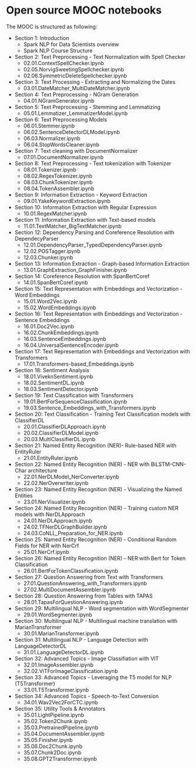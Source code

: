 # Open source MOOC notebooks

The MOOC is structured as following:


- Section 1: Introduction
  - Spark NLP for Data Scientists overview
  - Spark NLP Course Structure
- Section 2: Text Preprocessing - Text Normalization with Spell Checker
  - 02.01.ContextSpellChecker.ipynb
  - 02.05.NorvigSweetingSpellchecker.ipynb
  - 02.06.SymmetricDeleteSpellchecker.ipynb
- Section 3: Text Processing - Extracting and Normalizing the Dates
  - 03.01.DateMatcher_MultiDateMatcher.ipynb
- Section 4: Text Preprocessing - NGram Generation
  - 04.01.NGramGenerator.ipynb
- Section 5: Text Preprocessing - Stemming and Lemmatizing
  - 05.01.Lemmatizer_LemmatizerModel.ipynb
- Section 6: Text Preprocessing Models
  - 06.01.Stemmer.ipynb
  - 06.02.SentenceDetectorDLModel.ipynb
  - 06.03.Normalizer.ipynb
  - 06.04.StopWordsCleaner.ipynb
- Section 7: Text cleaning with DocumentNormalizer
  - 07.01.DocumentNormalizer.ipynb
- Section 8: Text Preprocessing - Text tokenization with Tokenizer
  - 08.01.Tokenizer.ipynb
  - 08.02.RegexTokenizer.ipynb
  - 08.03.ChunkTokenizer.ipynb
  - 08.04.TokenAssembler.ipynb
- Section 9: Information Extraction - Keyword Extraction
  - 09.01.YakeKeywordExtraction.ipynb
- Section 10: Information Extraction with Regular Expression
  - 10.01.RegexMatcher.ipynb
- Section 11: Information Extraction with Text-based models
  - 11.01.TextMatcher_BigTextMatcher.ipynb
- Section 12: Dependency Parsing and Coreference Resolution with DependecyParser
  - 12.01.DependencyParser_TypedDependencyParser.ipynb
  - 12.02.POSTagger.ipynb
  - 12.03.Chunker.ipynb
- Section 13: Information Extraction - Graph-based Information Extraction
  - 13.01.GraphExtraction_GraphFinisher.ipynb
- Section 14: Coreference Resolution with SpanBertCoref
  - 14.01.SpanBertCoref.ipynb
- Section 15: Text Representation with Embeddings and Vectorization - Word Embeddings
  - 15.01.Word2Vec.ipynb
  - 15.02.WordEmbeddings.ipynb
- Section 16: Text Representation with Embeddings and Vectorization - Sentence Embeddings
  - 16.01.Doc2Vec.ipynb
  - 16.02.ChunkEmbeddings.ipynb
  - 16.03.SentenceEmbeddings.ipynb
  - 16.04.UniversalSentenceEncoder.ipynb
- Section 17: Text Representation with Embeddings and Vectorization with Transformers
  - 17.01.Transformers-based_Embeddings.ipynb
- Section 18: Sentiment Analysis
  - 18.01.ViveknSentiment.ipynb
  - 18.02.SentimentDL.ipynb
  - 18.03.SentimentDetector.ipynb
- Section 19: Text Classification with Transformers
  - 19.01.BertForSequenceClassification.ipynb
  - 19.03.Sentence_Embeddings_with_Transformers.ipynb
- Section 20: Text Classification - Training Text Classification models with ClassifierDL
  - 20.01.ClassifierDLApproach.ipynb
  - 20.02.ClassifierDLModel.ipynb
  - 20.03.MultiClassifierDL.ipynb
- Section 21: Named Entity Recognition (NER)- Rule-based NER with EntityRuler
  - 21.01.EntityRuler.ipynb
- Section 22: Named Entity Recognition (NER) - NER with BiLSTM-CNN-Char architecture
  - 22.01.NerDLModel_NerConverter.ipynb
  - 22.02.NerOverwriter.ipynb
- Section 23: Named Entity Recognition (NER) - Visualizing the Named Entities
  - 23.01.NerVisualizer.ipynb
- Section 24: Named Entity Recognition (NER) - Training custom NER models with NerDLApproach
  - 24.01.NerDLApproach.ipynb
  - 24.02.TFNerDLGraphBuilder.ipynb
  - 24.03.CoNLL_Preparation_for_NER.ipynb
- Section 25: Named Entity Recognition (NER) - Conditional Random Fields for NER with NerCrf
  - 25.01.NerCrf.ipynb
- Section 26: Named Entity Recognition (NER) - NER with Bert for Token Classification
  - 26.01.BertForTokenClassification.ipynb
- Section 27: Question Answering from Text with Transformers
  - 27.01.QuestionAnswering_with_Transformers.ipynb
  - 27.02.MultiDocumentAssembler.ipynb
- Section 28: Question Answering from Tables with TAPAS
  - 28.01.TapasForQuestionAnswering.ipynb
- Section 29: Multilingual NLP - Word segmentation with WordSegmenter
  - 29.01.WordSegmenter.ipynb
- Section 30: Multilingual NLP - Multilingual machine translation with MarianTransformer
  - 30.01.MarianTransformer.ipynb
- Section 31: Multilingual NLP - Language Detection with LanguageDetectorDL
  - 31.01.LanguageDetectorDL.ipynb
- Section 32: Advanced Topics - Image Classifiation with VIT
  - 32.01.ImageAssembler.ipynb
  - 32.02.ViTForImageClassification.ipynb
- Section 33: Advanced Topics - Leveraging the T5 model for NLP (T5Transformer)
  - 33.01.T5Transformer.ipynb
- Section 34: Advanced Topics - Speech-to-Text Conversion
  - 34.01.Wav2Vec2ForCTC.ipynb
- Section 35: Utility Tools & Annotators
  - 35.01.LightPipeline.ipynb
  - 35.02.Token2Chunk.ipynb
  - 35.03.PretrainedPipeline.ipynb
  - 35.04.DocumentAssembler.ipynb
  - 35.05.Finisher.ipynb
  - 35.06.Doc2Chunk.ipynb
  - 35.07.Chunk2Doc.ipynb
  - 35.08.GPT2Transformer.ipynb
